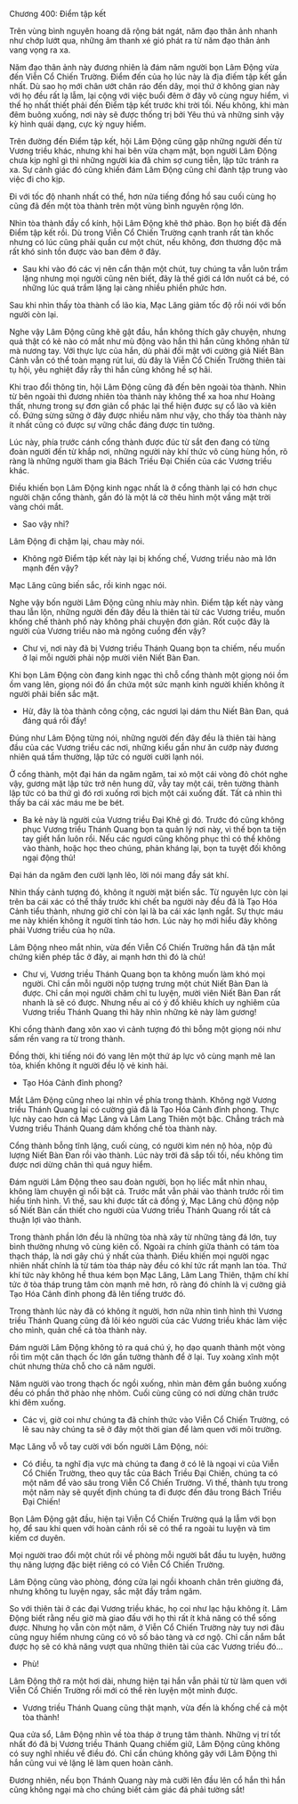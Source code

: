 




Chương 400: Điểm tập kết


Trên vùng bình nguyên hoang dã rộng bát ngát, năm đạo thân ảnh nhanh như chớp lướt qua, những âm thanh xé gió phát ra từ năm đạo thân ảnh vang vọng ra xa.

Năm đạo thân ảnh này đương nhiên là đám năm người bọn Lâm Động vừa đến Viễn Cổ Chiến Trường. Điểm đến của họ lúc này là địa điếm tập kết gần nhất. Dù sao họ mới chân ướt chân ráo đến dây, mọi thứ ở không gian này với họ đều rất lạ lẫm, lại cộng với việc buổi đêm ở đây vô cùng nguy hiểm, vì thế họ nhất thiết phải đến Điểm tập kết trước khi trời tối. Nếu không, khi màn đêm buông xuống, nơi này sẽ được thống trị bởi Yêu thú và những sinh vậy kỳ hình quái dạng, cực kỳ nguy hiểm.

Trên đường đến Điểm tập kết, hội Lâm Động cũng gặp những người đến từ Vương triều khác, nhưng khi hai bên vừa chạm mặt, bọn người Lâm Động chưa kịp nghĩ gì thì những người kia đã chim sợ cung tiễn, lập tức tránh ra xa. Sự cảnh giác đó cũng khiến đám Lâm Động cũng chỉ đành tập trung vào việc đi cho kịp.

Đi với tốc độ nhanh nhất có thể, hơn nửa tiếng đồng hồ sau cuối cùng họ cũng đã đến một tòa thành trên một vùng bình nguyên rộng lớn.

Nhìn tòa thành đầy cổ kính, hội Lâm Động khẽ thở phào. Bọn họ biết đã đến Điểm tập kết rồi. Dù trong Viễn Cổ Chiến Trường cạnh tranh rất tàn khốc nhưng có lúc cũng phải quần cư một chút, nếu không, đơn thương độc mã rất khó sinh tồn được vào ban đêm ở đây.

- Sau khi vào đó các vị nên cẩn thận một chút, tuy chúng ta vẫn luôn trầm lặng nhưng mọi người cũng nên biết, đây là thế giới cá lớn nuốt cá bé, có những lúc quá trầm lặng lại càng nhiều phiền phức hơn.

Sau khi nhìn thấy tòa thành cổ lão kia, Mạc Lăng giảm tốc độ rồi nói với bốn người còn lại.

Nghe vậy Lâm Động cũng khẽ gật đầu, hắn không thích gây chuyện, nhưng quả thật có kẻ nào có mắt như mù động vào hắn thì hắn cũng không nhân từ mà nương tay. Với thực lực của hắn, dù phải đối mặt với cường giả Niết Bàn Cảnh vẫn có thể toàn mạng rút lui, dù đây là Viễn Cổ Chiến Trường thiên tài tụ hội, yêu nghiệt đầy rẫy thì hắn cũng không hề sợ hãi.

Khi trao đổi thông tin, hội Lâm Động cũng đã đến bên ngoài tòa thành. Nhìn từ bên ngoài thì đương nhiên tòa thành này không thể xa hoa như Hoàng thất, nhưng trong sự đơn giản cổ phác lại thể hiện được sự cổ lão và kiên cố. Đứng sừng sững ở đây được nhiều năm như vậy, cho thấy tòa thành này ít nhất cũng có được sự vững chắc đáng được tin tưởng.

Lúc này, phía trước cánh cổng thành được đúc từ sắt đen đang có từng đoàn người đến từ khắp nơi, những người này khí thức vô cùng hùng hồn, rõ ràng là những người tham gia Bách Triều Đại Chiến của các Vương triều khác.

Điều khiến bọn Lâm Động kinh ngạc nhất là ở cổng thành lại có hơn chục người chặn cổng thành, gần đó là một lá cờ thêu hình một vầng mặt trời vàng chói mắt.

- Sao vậy nhỉ?

Lâm Động đi chậm lại, chau mày nói.

- Không ngờ Điểm tập kết này lại bị khống chế, Vương triều nào mà lớn mạnh đến vậy?

Mạc Lăng cũng biến sắc, rồi kinh ngạc nói.

Nghe vậy bốn người Lâm Động cũng nhíu mày nhìn. Điểm tập kết này vàng thau lẫn lộn, những người đến đây đều là thiên tài từ các Vương triều, muốn khống chế thành phố này không phải chuyện đơn giản. Rốt cuộc đây là người của Vương triều nào mà ngông cuồng đến vậy?

- Chư vị, nơi này đã bị Vương triều Thánh Quang bọn ta chiếm, nếu muốn ở lại mỗi người phải nộp mười viên Niết Bàn Đan.

Khi bọn Lâm Động còn đang kinh ngạc thì chỗ cổng thành một giọng nói ồm ồm vang lên, giọng nói đó ẩn chứa một sức mạnh kinh người khiến không ít người phải biến sắc mặt.

- Hừ, đây là tòa thành công cộng, các ngươi lại dám thu Niết Bàn Đan, quá đáng quá rồi đấy!

Đúng như Lâm Động từng nói, những người đến đây đều là thiên tài hàng đầu của các Vương triều các nơi, những kiểu gần như ăn cướp này đương nhiên quá tầm thường, lập tức có người cười lạnh nói.

Ở cổng thành, một đại hán da ngăm ngăm, tai xỏ một cái vòng đỏ chót nghe vậy, gương mặt lập tức trở nên hung dữ, vẫy tay một cái, trên tường thành lập tức có ba thứ gì đó rơi xuống rơi bịch một cái xuống đất. Tất cả nhìn thì thấy ba cái xác máu me be bét.

- Ba kẻ này là người của Vương triều Đại Khê gì đó. Trước đó cũng không phục Vương triều Thánh Quang bọn ta quản lý nơi này, vì thế bọn ta tiện tay giết hắn luôn rồi. Nếu các ngươi cũng không phục thì có thể không vào thành, hoặc học theo chúng, phản kháng lại, bọn ta tuyệt đối không ngại động thủ!

Đại hán da ngăm đen cười lạnh lẽo, lời nói mang đầy sát khí.

Nhìn thấy cảnh tượng đó, không ít người mặt biến sắc. Từ nguyên lực còn lại trên ba cái xác có thể thấy trước khi chết ba người này đều đã là Tạo Hóa Cảnh tiểu thành, nhưng giờ chỉ còn lại là ba cái xác lạnh ngắt. Sự thực máu me này khiến không ít người tỉnh táo hơn. Lúc này họ mới hiểu đây không phải Vương triều của họ nữa.

Lâm Động nheo mắt nhìn, vừa đến Viễn Cổ Chiến Trường hắn đã tận mắt chứng kiến phép tắc ở đây, ai mạnh hơn thì đó là chủ!

- Chư vị, Vương triều Thánh Quang bọn ta không muốn làm khó mọi người. Chỉ cần mỗi người nộp tượng trưng một chút Niết Bàn Đan là được. Chỉ cần mọi người chăm chỉ tu luyện, mười viên Niết Bàn Đan rất nhanh là sẽ có được. Nhưng nếu ai có ý đồ khiêu khích uy nghiêm của Vương triều Thánh Quang thì hãy nhìn những kẻ này làm gương!

Khi cổng thành đang xôn xao vì cảnh tượng đó thì bỗng một giọng nói như sấm rền vang ra từ trong thành.

Đồng thời, khi tiếng nói đó vang lên một thứ áp lực vô cùng mạnh mẽ lan tỏa, khiến không ít người đều lộ vẻ kinh hãi.

- Tạo Hóa Cảnh đỉnh phong?

Mắt Lâm Động cũng nheo lại nhìn về phía trong thành. Không ngờ Vương triều Thánh Quang lại có cường giả đã là Tạo Hóa Cảnh đỉnh phong. Thực lực này cao hơn cả Mạc Lăng và Lâm Lang Thiên một bậc. Chẳng trách mà Vương triều Thánh Quang dám khống chế tòa thành này.

Cổng thành bỗng tĩnh lặng, cuối cùng, có người kìm nén nộ hỏa, nộp đủ lượng Niết Bàn Đan rồi vào thành. Lúc này trời đã sắp tối tồi, nếu không tìm được nơi dừng chân thì quá nguy hiểm.

Đám người Lâm Động theo sau đoàn người, bọn họ liếc mắt nhìn nhau, không làm chuyện gì nổi bật cả. Trước mắt vẫn phải vào thành trước rồi tìm hiểu tình hình. Vì thế, sau khi được tất cả đồng ý, Mạc Lăng chủ động nộp số Niết Bàn cần thiết cho người của Vương triều Thánh Quang rồi tất cả thuận lợi vào thành.

Trong thành phần lớn đều là những tòa nhà xây từ những tảng đá lớn, tuy bình thường nhưng vô cùng kiên cố. Ngoài ra chính giữa thành có tám tòa thạch tháp, là nơi gây chú ý nhất của thành. Điều khiến mọi người ngạc nhiên nhất chính là từ tám tòa tháp này đều có khí tức rất mạnh lan tỏa. Thứ khí tức này không hề thua kém bọn Mạc Lăng, Lâm Lang Thiên, thậm chí khí tức ở tòa tháp trung tâm còn mạnh mẽ hơn, rõ ràng đó chính là vị cường giả Tạo Hóa Cảnh đỉnh phong đã lên tiếng trước đó.

Trong thành lúc này đã có không ít người, hơn nữa nhìn tình hình thì Vương triều Thánh Quang cũng đã lôi kéo người của các Vương triều khác làm việc cho mình, quản chế cả tòa thành này.

Đám người Lâm Động không tỏ ra quá chú ý, họ dạo quanh thành một vòng rồi tìm một căn thạch ốc lớn gần tường thành để ở lại. Tuy xoàng xĩnh một chút nhưng thừa chỗ cho cả năm người.

Năm người vào trong thạch ốc ngồi xuống, nhìn màn đêm gần buông xuống đều có phần thở phào nhẹ nhõm. Cuối cùng cũng có nơi dừng chân trước khi đêm xuống.

- Các vị, giờ coi như chúng ta đã chính thức vào Viễn Cổ Chiến Trường, có lẽ sau này chúng ta sẽ ở đây một thời gian để làm quen với môi trường.

Mạc Lăng vỗ vỗ tay cười với bốn người Lâm Động, nói:

- Có điều, ta nghĩ địa vực mà chúng ta đang ở có lẽ là ngoại vi của Viễn Cổ Chiến Trường, theo quy tắc của Bách Triều Đại Chiến, chúng ta có một năm để vào sâu trong Viễn Cổ Chiến Trường. Vì thế, thành tựu trong một năm này sẽ quyết định chúng ta đi được đến đâu trong Bách Triều Đại Chiến!

Bọn Lâm Động gật đầu, hiện tại Viễn Cổ Chiến Trường quá lạ lẫm với bọn họ, để sau khi quen với hoàn cảnh rồi sẽ có thể ra ngoài tu luyện và tìm kiếm cơ duyên.

Mọi người trao đổi một chút rồi về phòng mỗi người bắt đầu tu luyện, hưởng thụ năng lượng đặc biệt riêng có có Viễn Cổ Chiến Trường.

Lâm Động cũng vào phòng, đóng cửa lại ngồi khoanh chân trên giường đá, nhưng không tu luyện ngay, sắc mặt đầy trầm ngâm.

So với thiên tài ở các đại Vương triều khác, họ coi như lạc hậu không ít. Lâm Động biết rằng nếu giờ mà giao đấu với họ thì rất ít khả năng có thể sống được. Nhưng họ vẫn còn một năm, ở Viễn Cổ Chiến Trường này tuy nơi đâu cũng nguy hiểm nhưng cũng có vô số bảo tàng và cơ ngộ. Chỉ cần nắm bắt được họ sẽ có khả năng vượt qua những thiên tài của các Vương triều đó…

- Phù!

Lâm Động thở ra một hơi dài, nhưng hiện tại hắn vẫn phải từ từ làm quen với Viễn Cổ Chiến Trường rồi mới có thể rèn luyện một mình được.

- Vương triều Thánh Quang cũng thật mạnh, vừa đến là khống chế cả một tòa thành!

Qua cửa sổ, Lâm Động nhìn về tòa tháp ở trung tâm thành. Những vị trí tốt nhất đó đã bị Vương triều Thánh Quang chiếm giữ, Lâm Động cũng không có suy nghĩ nhiều về điều đó. Chỉ cần chúng không gây với Lâm Động thì hắn cũng vui vẻ lặng lẽ làm quen hoàn cảnh.

Đương nhiên, nếu bọn Thánh Quang này mà cưỡi lên đầu lên cổ hắn thì hắn cũng không ngại mà cho chúng biết cảm giác đá phải tường sắt!





